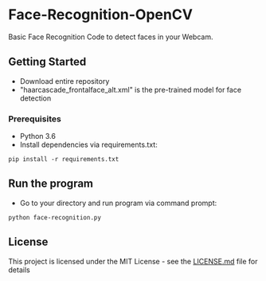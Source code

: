 # Face-Recognition-OpenCV
Basic Face Recognition Code to detect faces in your Webcam.


## Getting Started

- Download entire repository
- "haarcascade_frontalface_alt.xml" is the pre-trained model for face detection

### Prerequisites

- Python 3.6
- Install dependencies via requirements.txt:

```
pip install -r requirements.txt
```

## Run the program

- Go to your directory and run program via command prompt:

```
python face-recognition.py
```

## License

This project is licensed under the MIT License - see the [LICENSE.md](LICENSE.md) file for details
